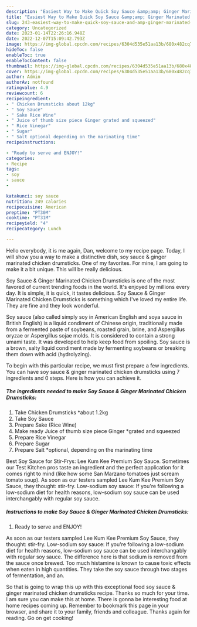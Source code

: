 ```yaml
---
description: "Easiest Way to Make Quick Soy Sauce &amp;amp; Ginger Marinated Chicken Drumsticks"
title: "Easiest Way to Make Quick Soy Sauce &amp;amp; Ginger Marinated Chicken Drumsticks"
slug: 243-easiest-way-to-make-quick-soy-sauce-and-amp-ginger-marinated-chicken-drumsticks
category: Uncategorized
date: 2023-01-14T22:26:16.948Z
date: 2022-12-07T15:09:42.793Z
image: https://img-global.cpcdn.com/recipes/6304d535e51aa13b/680x482cq70/soy-sauce-ginger-marinated-chicken-drumsticks-recipe-main-photo.jpg
hideToc: false
enableToc: true
enableTocContent: false
thumbnail: https://img-global.cpcdn.com/recipes/6304d535e51aa13b/680x482cq70/soy-sauce-ginger-marinated-chicken-drumsticks-recipe-main-photo.jpg
cover: https://img-global.cpcdn.com/recipes/6304d535e51aa13b/680x482cq70/soy-sauce-ginger-marinated-chicken-drumsticks-recipe-main-photo.jpg
author: Admin
authorAv: notfound
ratingvalue: 4.9
reviewcount: 6
recipeingredient:
- " Chicken Drumsticks about 12kg"
- " Soy Sauce"
- " Sake Rice Wine"
- " Juice of thumb size piece Ginger grated and squeezed"
- " Rice Vinegar"
- " Sugar"
- " Salt optional depending on the marinating time"
recipeinstructions:

- "Ready to serve and ENJOY!"
categories:
- Recipe
tags:
- soy
- sauce
- 

katakunci: soy sauce  
nutrition: 249 calories
recipecuisine: American
preptime: "PT30M"
cooktime: "PT31M"
recipeyield: "4"
recipecategory: Lunch

---
```



Hello everybody, it is me again, Dan, welcome to my recipe page. Today, I will show you a way to make a distinctive dish, soy sauce &amp; ginger marinated chicken drumsticks. One of my favorites. For mine, I am going to make it a bit unique. This will be really delicious.

Soy Sauce &amp; Ginger Marinated Chicken Drumsticks is one of the most favored of current trending foods in the world. It's enjoyed by millions every day. It is simple, it is quick, it tastes delicious. Soy Sauce &amp; Ginger Marinated Chicken Drumsticks is something which I've loved my entire life. They are fine and they look wonderful.

Soy sauce (also called simply soy in American English and soya sauce in British English) is a liquid condiment of Chinese origin, traditionally made from a fermented paste of soybeans, roasted grain, brine, and Aspergillus oryzae or Aspergillus sojae molds. It is considered to contain a strong umami taste. It was developed to help keep food from spoiling. Soy sauce is a brown, salty liquid condiment made by fermenting soybeans or breaking them down with acid (hydrolyzing).


To begin with this particular recipe, we must first prepare a few ingredients. You can have soy sauce &amp; ginger marinated chicken drumsticks using 7 ingredients and 0 steps. Here is how you can achieve it.

<!--inarticleads1-->

##### The ingredients needed to make Soy Sauce &amp; Ginger Marinated Chicken Drumsticks:

1. Take  Chicken Drumsticks *about 1.2kg
1. Take  Soy Sauce
1. Prepare  Sake (Rice Wine)
1. Make ready  Juice of thumb size piece Ginger *grated and squeezed
1. Prepare  Rice Vinegar
1. Prepare  Sugar
1. Prepare  Salt *optional, depending on the marinating time


Best Soy Sauce for Stir-Frys: Lee Kum Kee Premium Soy Sauce. Sometimes our Test Kitchen pros taste an ingredient and the perfect application for it comes right to mind (like how some San Marzano tomatoes just scream tomato soup). As soon as our testers sampled Lee Kum Kee Premium Soy Sauce, they thought: stir-fry. Low-sodium soy sauce: If you&#39;re following a low-sodium diet for health reasons, low-sodium soy sauce can be used interchangably with regular soy sauce. 

<!--inarticleads2-->

##### Instructions to make Soy Sauce &amp; Ginger Marinated Chicken Drumsticks:


1. Ready to serve and ENJOY!

As soon as our testers sampled Lee Kum Kee Premium Soy Sauce, they thought: stir-fry. Low-sodium soy sauce: If you&#39;re following a low-sodium diet for health reasons, low-sodium soy sauce can be used interchangably with regular soy sauce. The difference here is that sodium is removed from the sauce once brewed. Too much histamine is known to cause toxic effects when eaten in high quantities. They take the soy sauce through two stages of fermentation, and an. 

So that is going to wrap this up with this exceptional food soy sauce &amp; ginger marinated chicken drumsticks recipe. Thanks so much for your time. I am sure you can make this at home. There is gonna be interesting food at home recipes coming up. Remember to bookmark this page in your browser, and share it to your family, friends and colleague. Thanks again for reading. Go on get cooking!
